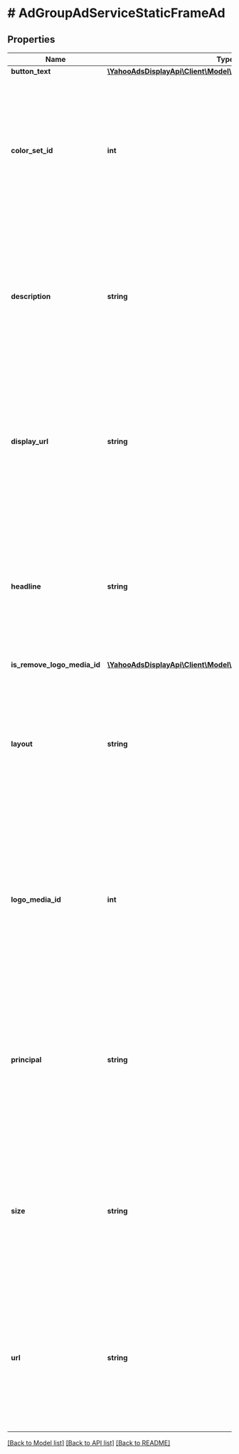 # # AdGroupAdServiceStaticFrameAd

## Properties

Name | Type | Description | Notes
------------ | ------------- | ------------- | -------------
**button_text** | [**\YahooAdsDisplayApi\Client\Model\AdGroupAdServiceButtonText**](AdGroupAdServiceButtonText.md) |  | [optional]
**color_set_id** | **int** | &lt;div lang&#x3D;\&quot;ja\&quot;&gt; カラーセットIDです。&lt;br&gt; このフィールドは、レスポンスの際に返却されますが、リクエストの際には無視されます。 &lt;/div&gt; &lt;div lang&#x3D;\&quot;en\&quot;&gt; Color set ID.&lt;br&gt; Although this field will be returned in the response, it will be ignored on input. &lt;/div&gt; | [optional]
**description** | **string** | &lt;div lang&#x3D;\&quot;ja\&quot;&gt; 説明文です。&lt;br&gt; このフィールドは、レスポンスの際に返却されますが、リクエストの際には無視されます。 &lt;/div&gt; &lt;div lang&#x3D;\&quot;en\&quot;&gt; Description.&lt;br&gt; Although this field will be returned in the response, it will be ignored on input. &lt;/div&gt; | [optional]
**display_url** | **string** | &lt;div lang&#x3D;\&quot;ja\&quot;&gt; 表示URLです。&lt;br&gt; このフィールドは、レスポンスの際に返却されますが、リクエストの際には無視されます。 &lt;/div&gt; &lt;div lang&#x3D;\&quot;en\&quot;&gt; Display URL.&lt;br&gt; Although this field will be returned in the response, it will be ignored on input. &lt;/div&gt; | [optional]
**headline** | **string** | &lt;div lang&#x3D;\&quot;ja\&quot;&gt; タイトルです。&lt;br&gt; このフィールドは、レスポンスの際に返却されますが、リクエストの際には無視されます。 &lt;/div&gt; &lt;div lang&#x3D;\&quot;en\&quot;&gt; Title.&lt;br&gt; Although this field will be returned in the response, it will be ignored on input. &lt;/div&gt; | [optional]
**is_remove_logo_media_id** | [**\YahooAdsDisplayApi\Client\Model\AdGroupAdServiceIsRemoveFlg**](AdGroupAdServiceIsRemoveFlg.md) |  | [optional]
**layout** | **string** | &lt;div lang&#x3D;\&quot;ja\&quot;&gt; 広告レイアウトです。&lt;br&gt; このフィールドは、レスポンスの際に返却されますが、リクエストの際には無視されます。 &lt;/div&gt; &lt;div lang&#x3D;\&quot;en\&quot;&gt; Ad Layout.&lt;br&gt; Although this field will be returned in the response, it will be ignored on input. &lt;/div&gt; | [optional]
**logo_media_id** | **int** | &lt;div lang&#x3D;\&quot;ja\&quot;&gt; ロゴ画像のメディアIDです。&lt;br&gt; このフィールドは、レスポンスの際に返却されますが、リクエストの際には無視されます。 &lt;/div&gt; &lt;div lang&#x3D;\&quot;en\&quot;&gt; Media ID of logo image.&lt;br&gt; Although this field will be returned in the response, it will be ignored on input. &lt;/div&gt; | [optional]
**principal** | **string** | &lt;div lang&#x3D;\&quot;ja\&quot;&gt; 広告の主体者表記です。&lt;br&gt; このフィールドは、レスポンスの際に返却されますが、リクエストの際には無視されます。 &lt;/div&gt; &lt;div lang&#x3D;\&quot;en\&quot;&gt; Advertiser Indication.&lt;br&gt; Although this field will be returned in the response, it will be ignored on input. &lt;/div&gt; | [optional]
**size** | **string** | &lt;div lang&#x3D;\&quot;ja\&quot;&gt; 広告サイズです。&lt;br&gt; このフィールドは、レスポンスの際に返却されますが、リクエストの際には無視されます。 &lt;/div&gt; &lt;div lang&#x3D;\&quot;en\&quot;&gt; Ad Size.&lt;br&gt; Although this field will be returned in the response, it will be ignored on input. &lt;/div&gt; | [optional]
**url** | **string** | &lt;div lang&#x3D;\&quot;ja\&quot;&gt; リンク先URLです。&lt;br&gt; このフィールドは、レスポンスの際に返却されますが、リクエストの際には無視されます。 &lt;/div&gt; &lt;div lang&#x3D;\&quot;en\&quot;&gt; Destination URL.&lt;br&gt; Although this field will be returned in the response, it will be ignored on input. &lt;/div&gt; | [optional]

[[Back to Model list]](../../README.md#models) [[Back to API list]](../../README.md#endpoints) [[Back to README]](../../README.md)
